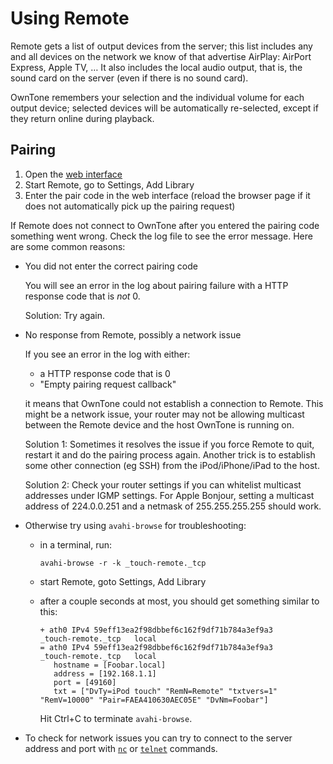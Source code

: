 # Using Remote

Remote gets a list of output devices from the server; this list includes any
and all devices on the network we know of that advertise AirPlay: AirPort
Express, Apple TV, … It also includes the local audio output, that is, the
sound card on the server (even if there is no sound card).

OwnTone remembers your selection and the individual volume for each
output device; selected devices will be automatically re-selected, except if
they return online during playback.

## Pairing

1. Open the [web interface](http://owntone.local:3689)
2. Start Remote, go to Settings, Add Library
3. Enter the pair code in the web interface (reload the browser page if
   it does not automatically pick up the pairing request)

If Remote does not connect to OwnTone after you entered the pairing code
something went wrong. Check the log file to see the error message. Here are
some common reasons:

- You did not enter the correct pairing code

  You will see an error in the log about pairing failure with a HTTP response code
  that is *not* 0.

  Solution: Try again.

- No response from Remote, possibly a network issue

  If you see an error in the log with either:

  - a HTTP response code that is 0
  - "Empty pairing request callback"

  it means that OwnTone could not establish a connection to Remote. This
  might be a network issue, your router may not be allowing multicast between the
  Remote device and the host OwnTone is running on.

  Solution 1: Sometimes it resolves the issue if you force Remote to quit, restart
  it and do the pairing process again. Another trick is to establish some other
  connection (eg SSH) from the iPod/iPhone/iPad to the host.

  Solution 2: Check your router settings if you can whitelist multicast addresses
  under IGMP settings. For Apple Bonjour, setting a multicast address of
  224.0.0.251 and a netmask of 255.255.255.255 should work.

- Otherwise try using `avahi-browse` for troubleshooting:
  
  - in a terminal, run:

    ```shell
    avahi-browse -r -k _touch-remote._tcp
    ```

  - start Remote, goto Settings, Add Library
  - after a couple seconds at most, you should get something similar to this:

    ```shell
    + ath0 IPv4 59eff13ea2f98dbbef6c162f9df71b784a3ef9a3      _touch-remote._tcp   local
    = ath0 IPv4 59eff13ea2f98dbbef6c162f9df71b784a3ef9a3      _touch-remote._tcp   local
       hostname = [Foobar.local]
       address = [192.168.1.1]
       port = [49160]
       txt = ["DvTy=iPod touch" "RemN=Remote" "txtvers=1" "RemV=10000" "Pair=FAEA410630AEC05E" "DvNm=Foobar"]
    ```

    Hit Ctrl+C to terminate `avahi-browse`.

- To check for network issues you can try to connect to the server address and port with [`nc`](https://en.wikipedia.org/wiki/Netcat) or [`telnet`](https://en.wikipedia.org/wiki/Telnet) commands.
